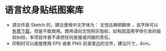 # 语言纹身贴纸图案库

- 源文件是 Sketch 的，建议使用中文字体为： 文悦古典明朝体 ，该字体可以[免费下载](http://wytype.com/typeface/WenYue-GuDianMingChaoTi)，但是不能商用。商用请向文悦购买版权，如有因滥用字体引发的版权纠纷，本项目作者不承担任何直接或间接的责任。
- 印制时可以直接使用 EPS 或者 PNG 目录里边的文件，建议尺寸，4cm。


